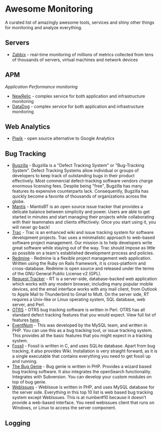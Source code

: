 # Awesome Monitoring

A curated list of amazingly awesome tools, services and shiny other things for monitoring and analyze everything.

## Servers
- [Zabbix](http://www.zabbix.com) - real-time monitoring of millions of metrics collected from tens of thousands of servers, virtual machines and network devices

## APM
*Application Performance monitoring*

- [NewRelic](https://newrelic.com) - complex service for both application and infrastructure monitoring
- [DataDog](https://www.datadoghq.com) - complex service for both application and infrastructure monitoring

## Web Analytics

- [Piwik](https://piwik.org) - open source alternative to Google Analytics

## Bug Tracking
- [Bugzilla](https://www.bugzilla.org/) - Bugzilla is a "Defect Tracking System" or "Bug-Tracking System". Defect Tracking Systems allow individual or groups of developers to keep track of outstanding bugs in their product effectively. Most commercial defect-tracking software vendors charge enormous licensing fees. Despite being "free", Bugzilla has many features its expensive counterparts lack. Consequently, Bugzilla has quickly become a favorite of thousands of organizations across the globe.
- [Mantis](https://www.mantisbt.org/) - MantisBT is an open source issue tracker that provides a delicate balance between simplicity and power. Users are able to get started in minutes and start managing their projects while collaborating with their teammates and clients effectively. Once you start using it, you will never go back!
- [Trac](https://trac.edgewall.org/) - Trac is an enhanced wiki and issue tracking system for software development projects. Trac uses a minimalistic approach to web-based software project management. Our mission is to help developers write great software while staying out of the way. Trac should impose as little as possible on a team's established development process and policies.
- [Redmine](http://www.redmine.org/) - Redmine is a flexible project management web application. Written using the Ruby on Rails framework, it is cross-platform and cross-database.
Redmine is open source and released under the terms of the GNU General Public License v2 (GPL).
- [Request Tracker](http://bestpractical.squarespace.com/request-tracker) - RT is a server-side, database-backed web application which works with any modern browser, including many popular mobile devices, and the email interface works with any mail client, from Outlook to Apple Mail to Thunderbird to Gmail to Mutt. On the server side, RT requires a Unix-like or Linux operating system, SQL database, web server, and Perl.
- [OTRS](https://www.otrs.com/) - OTRS bug tracking software is written in Perl. OTRS has all standard defect tracking features that you would expect. View full list of features [here](https://www.otrs.com/feature-overview-of-our-help-desk-solution/).
- [EventNum](https://launchpad.net/eventum/) - This was developed by the MySQL team, and written in PHP. You can use this as a bug tracking tool, or issue tracking system. This provides all the basic features that you might expect in a tracking system.
- [Fossil](http://www.fossil-scm.org/) - Fossil is written in C, and uses SQLite database. Apart from bug tracking, it also provides Wiki. Installation is very straight forward, as it is a single executable that contains everything you need to get fossil up and running.
- [The Bug Genie](http://www.thebuggenie.com/) - Bug genie is written in PHP. Provides a wizard based bug tracking software. It also integrates the openSearch functionality. Integrates with Subversion. You can develop your custom modules on top of bug genie.
- [WebIssues](http://webissues.mimec.org/) - WebIssue is written in PHP, and uses MySQL database for the server side. Everything in this top 10 list is web based bug tracking system except WebIssues. This is at number#10 because it doesn’t provide a web-based interface. You need webissues client that runs on Windows, or Linux to access the server component.
## Logging
